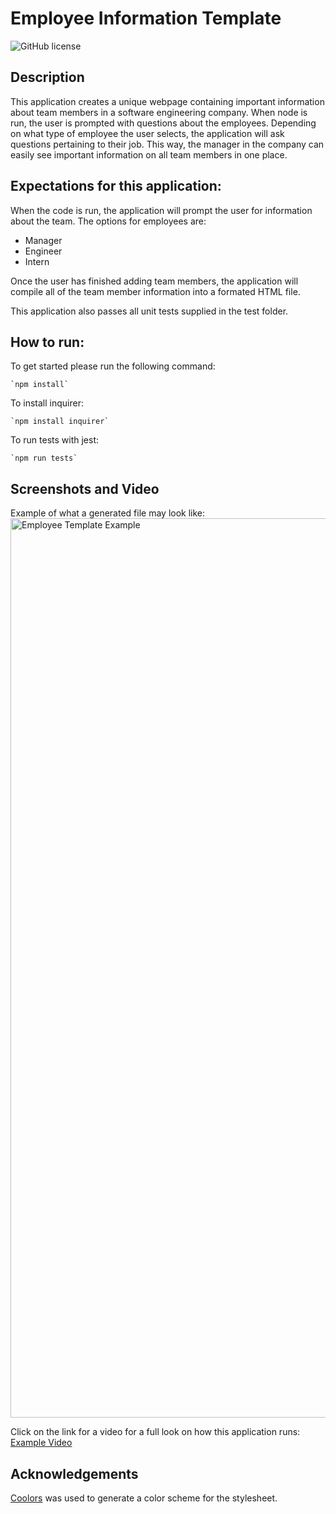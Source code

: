 # Employee Information Template

![GitHub license](https://img.shields.io/badge/license-MIT-blue.svg)

## Description

This application creates a unique webpage containing important information about team members in a software engineering company. When node is run, the user is prompted with questions about the employees. Depending on what type of employee the user selects, the application will ask questions pertaining to their job. This way, the manager in the company can easily see important information on all team members in one place.

## Expectations for this application:

When the code is run, the application will prompt the user for information about the team. The options for employees are:

- Manager
- Engineer
- Intern

Once the user has finished adding team members, the application will compile all of the team member information into a formated HTML file.

This application also passes all unit tests supplied in the test folder.

## How to run:

To get started please run the following command:

```
`npm install`
```

To install inquirer:

```
`npm install inquirer`
```

To run tests with jest:

```
`npm run tests`
```

## Screenshots and Video

Example of what a generated file may look like:
<img width="1439" alt="Employee Template Example" src="https://user-images.githubusercontent.com/69822381/106376831-5b040d80-635e-11eb-992f-b10745d7563c.png">

Click on the link for a video for a full look on how this application runs: [Example Video](https://drive.google.com/file/d/1jNWSS_3wAG0P2120az3BETe1iyeWcH2v/view)

## Acknowledgements

[Coolors](https://coolors.co/) was used to generate a color scheme for the stylesheet.
